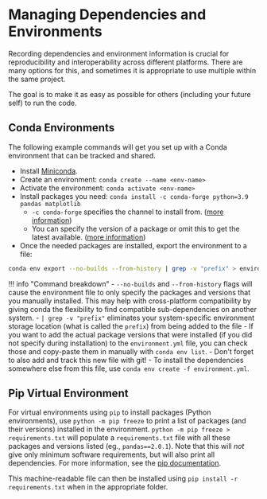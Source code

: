 # Managing Dependencies and Environments
Recording dependencies and environment information is crucial for reproducibility and interoperability across different platforms. There are many options for this, and sometimes it is appropriate to use multiple within the same project.

The goal is to make it as easy as possible for others (including your future self) to run the code.

## Conda Environments
The following example commands will get you set up with a Conda environment that can be tracked and shared.

- Install [Miniconda](https://docs.conda.io/en/latest/miniconda.html).
- Create an environment: `conda create --name <env-name>`
- Activate the environment: `conda activate <env-name>`
- Install packages you need: `conda install -c conda-forge python=3.9 pandas matplotlib`
    - `-c conda-forge` specifies the channel to install from. ([more information](https://docs.conda.io/projects/conda/en/latest/user-guide/concepts/channels.html))
    - You can specify the version of a package or omit this to get the latest available. ([more information](https://conda.io/projects/conda/en/latest/user-guide/tasks/manage-pkgs.html#id2))
- Once the needed packages are installed, export the environment to a file: 
```bash
conda env export --no-builds --from-history | grep -v "prefix" > environment.yml
```
!!! info "Command breakdown"
    - `--no-builds` and `--from-history` flags will cause the environment file to only specify the packages and versions that you manually installed. This may help with cross-platform compatibility by giving conda the flexibility to find compatible sub-dependencies on another system.
    - `| grep -v "prefix"` eliminates your system-specific environment storage location (what is called the `prefix`) from being added to the file
    - If you want to add the actual package versions that were installed (if you did not specify during installation) to the `environment.yml` file, you can check those and copy-paste them in manually with `conda env list`. 
    - Don't forget to also add and track this new file with git!
    - To install the dependencies somewhere else from this file, use `conda env create -f environment.yml`.

## Pip Virtual Environment
For virtual environments using `pip` to install packages (Python environments), use `python -m pip freeze` to print a list of packages (and their versions) installed in the environment. `python -m pip freeze > requirements.txt` will populate a `requirements.txt` file with all these packages and versions listed (eg., `pandas==2.0.1`). Note that this will _not_ give only minimum software requirements, but will also print all dependencies. For more information, see the [pip documentation](https://pip.pypa.io/en/stable/cli/pip_freeze/).

This machine-readable file can then be installed using `pip install -r requirements.txt` when in the appropriate folder.
